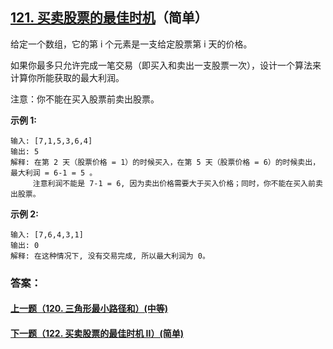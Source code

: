 ## [121. 买卖股票的最佳时机](https://leetcode-cn.com/problems/best-time-to-buy-and-sell-stock/)（简单）

给定一个数组，它的第 i 个元素是一支给定股票第 i 天的价格。

如果你最多只允许完成一笔交易（即买入和卖出一支股票一次），设计一个算法来计算你所能获取的最大利润。

注意：你不能在买入股票前卖出股票。

**示例 1:**

```
输入: [7,1,5,3,6,4]
输出: 5
解释: 在第 2 天（股票价格 = 1）的时候买入，在第 5 天（股票价格 = 6）的时候卖出，最大利润 = 6-1 = 5 。
     注意利润不能是 7-1 = 6, 因为卖出价格需要大于买入价格；同时，你不能在买入前卖出股票。
```

**示例 2:**

```
输入: [7,6,4,3,1]
输出: 0
解释: 在这种情况下, 没有交易完成, 所以最大利润为 0。
```



### 答案：



#### [上一题（120. 三角形最小路径和）(中等)](https://github.com/sdwwld/leetCode/blob/master/src/main/java/com/wld/java/leetcode/leetCode0120.md)

#### [下一题（122. 买卖股票的最佳时机 II）(简单)](https://github.com/sdwwld/leetCode/blob/master/src/main/java/com/wld/java/leetcode/leetCode0122.md)